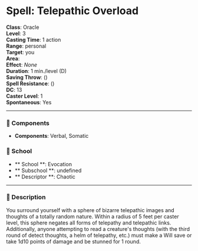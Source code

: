 
# Spell: Telepathic Overload
**Class**: Oracle  
**Level**: 3  
**Casting Time**: 1 action  
**Range**: personal  
**Target**: you  
**Area**:   
**Effect**: _None_  
**Duration**: 1 min./level (D)  
**Saving Throw**:  ()  
**Spell Resistance**:  ()  
**DC**: 13  
**Caster Level**: 1  
**Spontaneous**: Yes

---

### 🔮 Components
- **Components**: Verbal, Somatic

### 🏫 School
- ** School **: Evocation
- ** Subschool **: undefined
- ** Descriptor **: Chaotic
---

### 📜 Description
You surround yourself with a sphere of bizarre telepathic images and thoughts of a totally random nature. Within a radius of 5 feet per caster level, this sphere negates all forms of telepathy and telepathic links. Additionally, anyone attempting to read a creature's thoughts (with the third round of detect thoughts, a helm of telepathy, etc.) must make a Will save or take 1d10 points of damage and be stunned for 1 round.
